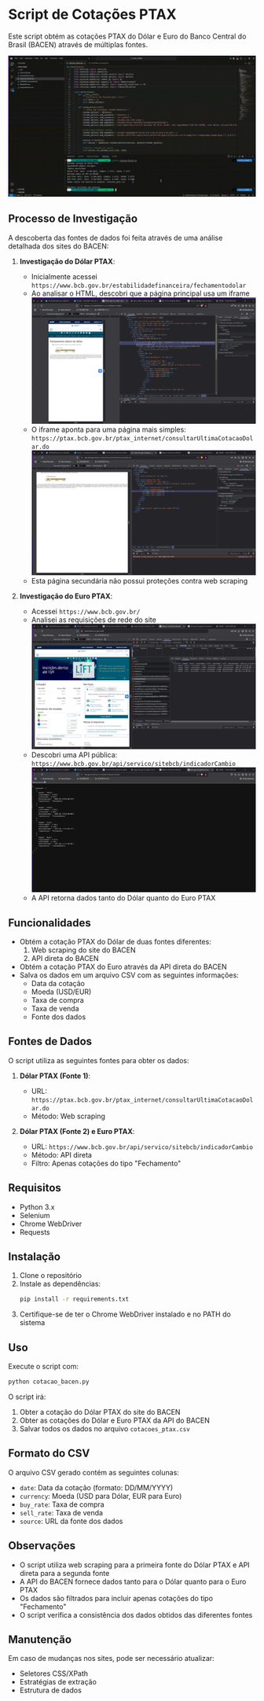# Script de Cotações PTAX

Este script obtém as cotações PTAX do Dólar e Euro do Banco Central do Brasil (BACEN) através de múltiplas fontes.

![Demonstração do Projeto](/public/Jonathan-Ponciano-ProjetoRodando.gif)



## Processo de Investigação

A descoberta das fontes de dados foi feita através de uma análise detalhada dos sites do BACEN:

1. **Investigação do Dólar PTAX**:
   - Inicialmente acessei `https://www.bcb.gov.br/estabilidadefinanceira/fechamentodolar`
   - Ao analisar o HTML, descobri que a página principal usa um iframe
   ![Página principal com iframe](/public/img1.png)
   - O iframe aponta para uma página mais simples: `https://ptax.bcb.gov.br/ptax_internet/consultarUltimaCotacaoDolar.do`
   ![Página do iframe sem proteções](/public/img2.png)
   - Esta página secundária não possui proteções contra web scraping
   

2. **Investigação do Euro PTAX**:
   - Acessei `https://www.bcb.gov.br/`
   - Analisei as requisições de rede do site
   ![Requisições da API](/public/img3.png)
   - Descobri uma API pública: `https://www.bcb.gov.br/api/servico/sitebcb/indicadorCambio`
   ![Resposta da API](/public/img4.png)
   - A API retorna dados tanto do Dólar quanto do Euro PTAX
   

## Funcionalidades

- Obtém a cotação PTAX do Dólar de duas fontes diferentes:
  1. Web scraping do site do BACEN
  2. API direta do BACEN
- Obtém a cotação PTAX do Euro através da API direta do BACEN
- Salva os dados em um arquivo CSV com as seguintes informações:
  - Data da cotação
  - Moeda (USD/EUR)
  - Taxa de compra
  - Taxa de venda
  - Fonte dos dados

## Fontes de Dados

O script utiliza as seguintes fontes para obter os dados:

1. **Dólar PTAX (Fonte 1)**:
   - URL: `https://ptax.bcb.gov.br/ptax_internet/consultarUltimaCotacaoDolar.do`
   - Método: Web scraping

2. **Dólar PTAX (Fonte 2) e Euro PTAX**:
   - URL: `https://www.bcb.gov.br/api/servico/sitebcb/indicadorCambio`
   - Método: API direta
   - Filtro: Apenas cotações do tipo "Fechamento"

## Requisitos

- Python 3.x
- Selenium
- Chrome WebDriver
- Requests

## Instalação

1. Clone o repositório
2. Instale as dependências:
   ```bash
   pip install -r requirements.txt
   ```
3. Certifique-se de ter o Chrome WebDriver instalado e no PATH do sistema

## Uso

Execute o script com:
```bash
python cotacao_bacen.py
```

O script irá:
1. Obter a cotação do Dólar PTAX do site do BACEN
2. Obter as cotações do Dólar e Euro PTAX da API do BACEN
3. Salvar todos os dados no arquivo `cotacoes_ptax.csv`

## Formato do CSV

O arquivo CSV gerado contém as seguintes colunas:
- `date`: Data da cotação (formato: DD/MM/YYYY)
- `currency`: Moeda (USD para Dólar, EUR para Euro)
- `buy_rate`: Taxa de compra
- `sell_rate`: Taxa de venda
- `source`: URL da fonte dos dados

## Observações

- O script utiliza web scraping para a primeira fonte do Dólar PTAX e API direta para a segunda fonte
- A API do BACEN fornece dados tanto para o Dólar quanto para o Euro PTAX
- Os dados são filtrados para incluir apenas cotações do tipo "Fechamento"
- O script verifica a consistência dos dados obtidos das diferentes fontes
## Manutenção

Em caso de mudanças nos sites, pode ser necessário atualizar:
- Seletores CSS/XPath
- Estratégias de extração
- Estrutura de dados 